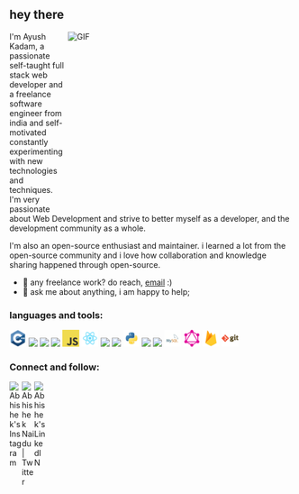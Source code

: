 ## hey there 
<div>
<img align="right" alt="GIF" src="https://www.techbabble.zone/content/images/size/w2000/2021/07/46207-programmer-1.gif" width="400" height="320" />
  
<span align="left">  
I'm Ayush Kadam, a passionate self-taught full stack web developer and a freelance software engineer from india and self-motivated constantly experimenting with new technologies and techniques. 
  <br/>
I'm very passionate about Web Development and strive to better myself as a developer, and the development community as a whole.
  
I'm also an open-source enthusiast and maintainer. i learned a lot from the open-source community and i love how collaboration and knowledge sharing happened through open-source.


  
- 💼 any freelance work? do reach, [email](mailto:ayushsunilkadam@gmail.com) :)
- 💬 ask me about anything, i am happy to help;

</span>

</div>

### languages and tools:
<code><img height="30" src="https://raw.githubusercontent.com/github/explore/80688e429a7d4ef2fca1e82350fe8e3517d3494d/topics/cpp/cpp.png"></code>
<code><img height="30" src="https://e7.pngegg.com/pngimages/185/866/png-clipart-html-logo-html-web-design-scalable-graphics-world-wide-web-markup-language-html5-icon-hd-miscellaneous-angle-thumbnail.png"></code>
<code><img height="30" src="https://e7.pngegg.com/pngimages/239/228/png-clipart-html-css3-cascading-style-sheets-logo-markup-language-digital-agency-miscellaneous-blue-thumbnail.png"></code>
<code><img height="30" src="https://e7.pngegg.com/pngimages/391/430/png-clipart-bootstrap-full-logo-tech-companies-thumbnail.png"></code>
<code><img height="30" src="https://raw.githubusercontent.com/github/explore/80688e429a7d4ef2fca1e82350fe8e3517d3494d/topics/javascript/javascript.png"></code>
<code><img height="30" src="https://raw.githubusercontent.com/github/explore/80688e429a7d4ef2fca1e82350fe8e3517d3494d/topics/react/react.png"></code>
<code><img height="30" src="https://banner2.cleanpng.com/20180614/aut/kisspng-node-js-express-js-javascript-solution-stack-web-a-5b22b9d544a3c5.7437956215290024532812.jpg"></code>
<code><img height="30" src="https://cdn-icons-png.flaticon.com/512/919/919825.png?w=740&t=st=1680188322~exp=1680188922~hmac=21280377b2fdd07b5f041ad5ff1a451d821b466d659073ab760c1299c419fb82"></code>
<code><img height="30" src="https://raw.githubusercontent.com/github/explore/80688e429a7d4ef2fca1e82350fe8e3517d3494d/topics/python/python.png"></code>
<code><img height="30" src="https://e7.pngegg.com/pngimages/10/113/png-clipart-django-web-development-web-framework-python-software-framework-django-text-trademark-thumbnail.png"></code>
<code><img height="30" src="https://e7.pngegg.com/pngimages/32/30/png-clipart-mongodb-inc-website-development-nosql-data-mysql-text-logo-thumbnail.png"></code>
<code><img height="30" src="https://raw.githubusercontent.com/github/explore/80688e429a7d4ef2fca1e82350fe8e3517d3494d/topics/mysql/mysql.png"></code>
<code><img height="30" src="https://raw.githubusercontent.com/github/explore/5c058a388828bb5fde0bcafd4bc867b5bb3f26f3/topics/graphql/graphql.png"></code>
<code><img height="30" src="https://raw.githubusercontent.com/github/explore/80688e429a7d4ef2fca1e82350fe8e3517d3494d/topics/firebase/firebase.png"></code>
<code><img height="30" src="https://raw.githubusercontent.com/github/explore/80688e429a7d4ef2fca1e82350fe8e3517d3494d/topics/git/git.png"></code>

### Connect and follow:
<a href="https://www.instagram.com/ayush.4488/">
  <img align="left" alt="Abhishek's Instagram" width="22px" src="https://raw.githubusercontent.com/hussainweb/hussainweb/main/icons/instagram.png" />
</a>

<a href="https://twitter.com/Ayush___7">
  <img align="left" alt="Abhishek Naidu | Twitter" width="22px" src="https://raw.githubusercontent.com/peterthehan/peterthehan/master/assets/twitter.svg" />
</a>
<a href="https://www.linkedin.com/in/ayush-kadam-8334531b6/">
  <img align="left" alt="Abhishek's LinkedIN" width="22px" src="https://raw.githubusercontent.com/peterthehan/peterthehan/master/assets/linkedin.svg" />
</a>


